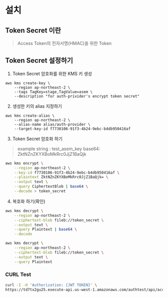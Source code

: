 # 설치

## Token Secret 이란
> Access Token의 전자서명(HMAC)을 위한 Token

## Token Secret 설정하기

1. Token Secret 암호화를 위한 KMS 키 생성

```
aws kms create-key \
    --region ap-northeast-2 \
    --tags TagKey=stage,TagValue=asem \
    --description "for auth-privider's encrypt token secret"
```

2. 생성한 키의 alias 지정하기

```
aws kms create-alias \
    --region ap-northeast-2 \
    --alias-name alias/auth-provider \
    --target-key-id f7730106-91f3-4b24-9ebc-b4db950416af
```

3. Token Secret 암호화 하기

> example string : test_asem_key 
> base64: ZktNZnZKYXBoMkRrc0JjZ1BaQjk

```bash
aws kms encrypt \
    --region ap-northeast-2 \
    --key-id f7730106-91f3-4b24-9ebc-b4db950416af \
    --plaintext ZktNZnZKYXBoMkRrc0JjZ1BaQjk= \
    --output text \
    --query CiphertextBlob | base64 \
    --decode > token_secret
```

4. 복호화 하기(확인)

```bash
aws kms decrypt \
    --region ap-northeast-2 \
    --ciphertext-blob fileb://token_secret \
    --output text \
    --query Plaintext | base64 \
    --decode
```

```bash
aws kms decrypt \
    --region ap-northeast-2 \
    --ciphertext-blob fileb://token_secret \
    --output text \
    --query Plaintext
```

### CURL Test

```bash
curl -I -H 'Authorization: {JWT TOKEN}' \
https://td7tx2gu25.execute-api.us-west-1.amazonaws.com/authtest/api/account/get
```
